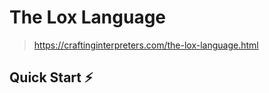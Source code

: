 # The Lox Language

> https://craftinginterpreters.com/the-lox-language.html

## Quick Start ⚡️

```sh

```
